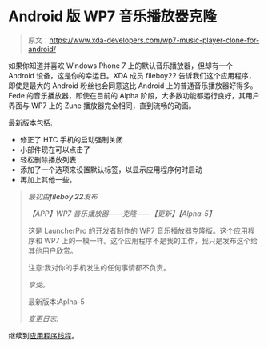 # Android 版 WP7 音乐播放器克隆

> 原文：<https://www.xda-developers.com/wp7-music-player-clone-for-android/>

如果你知道并喜欢 Windows Phone 7 上的默认音乐播放器，但却有一个 Android 设备，这是你的幸运日。XDA 成员 fileboy22 告诉我们这个应用程序，即使是最大的 Android 粉丝也会同意这比 Android 上的普通音乐播放器好得多。Fede 的音乐播放器，即使在目前的 Alpha 阶段，大多数功能都运行良好，其用户界面与 WP7 上的 Zune 播放器完全相同，直到流畅的动画。

最新版本包括:

*   修正了 HTC 手机的启动强制关闭
*   小部件现在可以点击了
*   轻松删除播放列表
*   添加了一个选项来设置默认标签，以显示应用程序何时启动
*   再加上其他一些。

> *最初由**fileboy 22**发布*
> 
> *【APP】WP7 音乐播放器——克隆——【更新】【Alpha-5】*
> 
> 这是 LauncherPro 的开发者制作的 WP7 音乐播放器克隆版。这个应用程序和 WP7 上的一模一样。这个应用程序不是我的工作，我只是发布这个给其他用户欣赏。
> 
> 注意:我对你的手机发生的任何事情都不负责。
> 
> *享受。*
> 
> 最新版本:Aplha-5
> 
> *变更日志:*

继续到[应用程序线程](http://forum.xda-developers.com/showthread.php?t=1088804)。